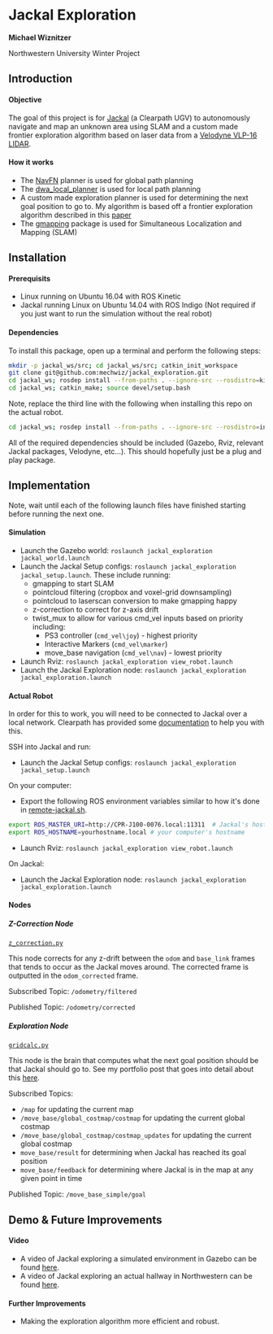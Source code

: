 # Jackal Exploration
**Michael Wiznitzer**

Northwestern University Winter Project


## Introduction
####  Objective
The goal of this project is for [Jackal](https://www.clearpathrobotics.com/jackal-small-unmanned-ground-vehicle/) (a Clearpath UGV) to autonomously navigate and map an unknown area using SLAM and a custom made frontier exploration algorithm based on laser data from a [Velodyne VLP-16 LIDAR](http://velodynelidar.com/vlp-16.html).

#### How it works
- The  [NavFN](http://wiki.ros.org/navfn?distro=indigo) planner is used for global path planning
- The [dwa_local_planner](http://wiki.ros.org/dwa_local_planner) is used for local path planning
- A custom made exploration planner is used for determining the next goal position to go to. My algorithm is based off a frontier exploration algorithm described in this [paper](https://www.cs.cmu.edu/~motionplanning/papers/sbp_papers/integrated1/yamauchi_frontiers.pdf)
- The [gmapping](http://wiki.ros.org/gmapping?distro=indigo) package is used for Simultaneous Localization and Mapping (SLAM)

## Installation
#### Prerequisits
- Linux running on Ubuntu 16.04 with ROS Kinetic
- Jackal running Linux on Ubuntu 14.04 with ROS Indigo (Not required if you just want to run the simulation without the real robot)

#### Dependencies
To install this package, open up a terminal and perform the following steps:
```bash
mkdir -p jackal_ws/src; cd jackal_ws/src; catkin_init_workspace
git clone git@github.com:mechwiz/jackal_exploration.git
cd jackal_ws; rosdep install --from-paths . --ignore-src --rosdistro=kinetic
cd jackal_ws; catkin_make; source devel/setup.bash
```
Note, replace the third line with the following when installing this repo on the actual robot.
```bash
cd jackal_ws; rosdep install --from-paths . --ignore-src --rosdistro=indigo
```
All of the required dependencies should be included (Gazebo, Rviz, relevant Jackal packages, Velodyne, etc...). This should hopefully just be a plug and play package.

## Implementation
Note, wait until each of the following launch files have finished starting before running the next one.
#### Simulation
- Launch the Gazebo world: `roslaunch jackal_exploration jackal_world.launch`
- Launch the Jackal Setup configs: `roslaunch jackal_exploration jackal_setup.launch`. These include running:
    - gmapping to start SLAM
    - pointcloud filtering (cropbox and voxel-grid downsampling)
    - pointcloud to laserscan conversion to make gmapping happy
    - z-correction to correct for z-axis drift
    - twist_mux to allow for various cmd_vel inputs based on priority including:
        - PS3 controller (`cmd_vel\joy`) - highest priority
        - Interactive Markers (`cmd_vel\marker`)
        - move_base navigation (`cmd_vel\nav`) - lowest priority
- Launch Rviz: `roslaunch jackal_exploration view_robot.launch`
- Launch the Jackal Exploration node: `roslaunch jackal_exploration jackal_exploration.launch`

#### Actual Robot
In order for this to work, you will need to be connected to Jackal over a local network. Clearpath has provided some [documentation](https://www.clearpathrobotics.com/assets/guides/jackal/network.html) to help you with this.

SSH into Jackal and run:
- Launch the Jackal Setup configs: `roslaunch jackal_exploration jackal_setup.launch`

On your computer:
- Export the following ROS environment variables similar to how it's done in [remote-jackal.sh](remote-jackal.sh).
```bash
export ROS_MASTER_URI=http://CPR-J100-0076.local:11311  # Jackal's hostname and port
export ROS_HOSTNAME=yourhostname.local # your computer's hostname
```
- Launch Rviz: `roslaunch jackal_exploration view_robot.launch`

On Jackal:
- Launch the Jackal Exploration node: `roslaunch jackal_exploration jackal_exploration.launch`


#### Nodes
##### Z-Correction Node
[`z_correction.py`](src/z_correction.py)

This node corrects for any z-drift between the `odom` and `base_link` frames that tends to occur as the Jackal moves around. The corrected frame is outputted in the `odom_corrected` frame.

Subscribed Topic: `/odometry/filtered`

Published Topic: `/odometry/corrected`


##### Exploration Node
[`gridcalc.py`](src/gridcalc.py)

This node is the brain that computes what the next goal position should be that Jackal should go to. See my portfolio post that goes into detail about this [here](https://mechwiz.github.io/Portfolio/).

Subscribed Topics:
- `/map` for updating the current map
- `/move_base/global_costmap/costmap` for updating the current global costmap
- `/move_base/global_costmap/costmap_updates` for updating the current global costmap
- `move_base/result` for determining when Jackal has reached its goal position
- `move_base/feedback` for determining where Jackal is in the map at any given point in time

Published Topic: `/move_base_simple/goal`


## Demo & Future Improvements
#### Video
- A video of Jackal exploring a simulated environment in Gazebo can be found [here](https://www.youtube.com/watch?v=x4oIJKmgQMc).
- A video of Jackal exploring an actual hallway in Northwestern can be found [here](https://www.youtube.com/watch?v=8slMv4ZIi4U).
#### Further Improvements
- Making the exploration algorithm more efficient and robust.
